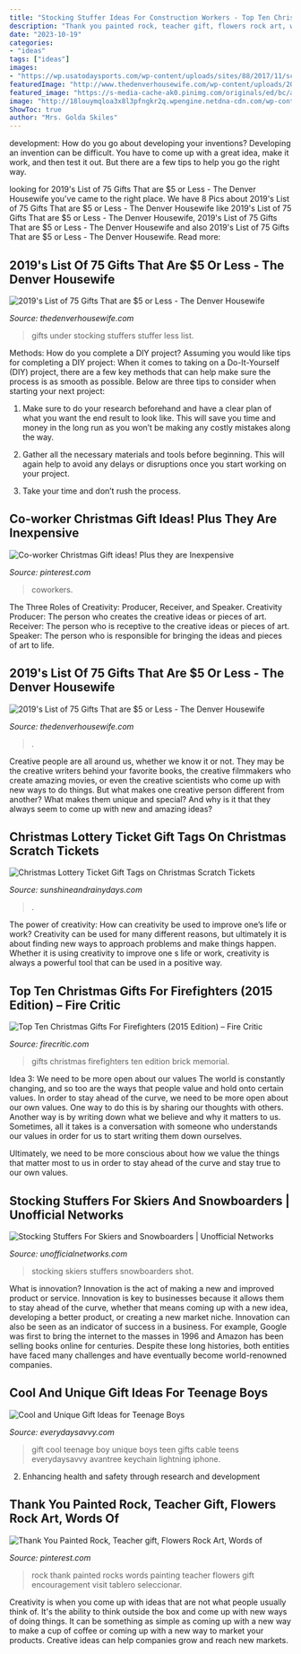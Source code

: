 ```yaml
---
title: "Stocking Stuffer Ideas For Construction Workers - Top Ten Christmas Gifts For Firefighters (2015 Edition) – Fire Critic"
description: "Thank you painted rock, teacher gift, flowers rock art, words of"
date: "2023-10-19"
categories:
- "ideas"
tags: ["ideas"]
images:
- "https://wp.usatodaysports.com/wp-content/uploads/sites/88/2017/11/screen-shot-2017-11-25-at-1-17-10-pm.jpg"
featuredImage: "http://www.thedenverhousewife.com/wp-content/uploads/2017/11/Stocking-Stuffers-under-5-1024x1024.jpg"
featured_image: "https://s-media-cache-ak0.pinimg.com/originals/ed/bc/a2/edbca230fce66608bd58d3bfd5406344.jpg"
image: "http://18louymqloa3x8l3pfngkr2q.wpengine.netdna-cdn.com/wp-content/uploads/sites/10/2015/11/1900174_10152429186942849_8233326815012560608_n.jpg"
ShowToc: true
author: "Mrs. Golda Skiles"
---
```



development: How do you go about developing your inventions?
Developing an invention can be difficult. You have to come up with a great idea, make it work, and then test it out. But there are a few tips to help you go the right way.

	

		
looking for 2019&#039;s List of 75 Gifts That are $5 or Less - The Denver Housewife you've came to the right place. We have 8 Pics about 2019&#039;s List of 75 Gifts That are $5 or Less - The Denver Housewife like 2019&#039;s List of 75 Gifts That are $5 or Less - The Denver Housewife, 2019&#039;s List of 75 Gifts That are $5 or Less - The Denver Housewife and also 2019&#039;s List of 75 Gifts That are $5 or Less - The Denver Housewife. Read more:
		
    
## 2019&#039;s List Of 75 Gifts That Are $5 Or Less - The Denver Housewife

<img loading=lazy src="http://www.thedenverhousewife.com/wp-content/uploads/2017/11/Stocking-Stuffers-under-5-1024x1024.jpg" onerror="this.onerror=null;this.src='https://tse4.mm.bing.net/th?id=OIP._HU41Xfdf77ihNms1ykPWgHaHa&amp;pid=15.1';" alt="2019&#039;s List of 75 Gifts That are $5 or Less - The Denver Housewife">

_Source: thedenverhousewife.com_

>gifts under stocking stuffers stuffer less list. 

	

Methods: How do you complete a DIY project?
Assuming you would like tips for completing a DIY project: 
When it comes to taking on a Do-It-Yourself (DIY) project, there are a few key methods that can help make sure the process is as smooth as possible. Below are three tips to consider when starting your next project:

1. Make sure to do your research beforehand and have a clear plan of what you want the end result to look like. This will save you time and money in the long run as you won’t be making any costly mistakes along the way.

2. Gather all the necessary materials and tools before beginning. This will again help to avoid any delays or disruptions once you start working on your project.

3. Take your time and don’t rush the process.

    
## Co-worker Christmas Gift Ideas! Plus They Are Inexpensive

<img loading=lazy src="https://s-media-cache-ak0.pinimg.com/originals/ed/bc/a2/edbca230fce66608bd58d3bfd5406344.jpg" onerror="this.onerror=null;this.src='https://tse2.mm.bing.net/th?id=OIP.DTqfKSNgF96ucRNZUreXlAHaJ4&amp;pid=15.1';" alt="Co-worker Christmas Gift ideas! Plus they are Inexpensive">

_Source: pinterest.com_

>coworkers. 

	

The Three Roles of Creativity: Producer, Receiver, and Speaker.
Creativity Producer: The person who creates the creative ideas or pieces of art.
Receiver: The person who is receptive to the creative ideas or pieces of art. 
Speaker: The person who is responsible for bringing the ideas and pieces of art to life.

    
## 2019&#039;s List Of 75 Gifts That Are $5 Or Less - The Denver Housewife

<img loading=lazy src="https://www.thedenverhousewife.com/wp-content/uploads/2012/10/75-gift-ideas-that-are-less-than-5-640x960.png" onerror="this.onerror=null;this.src='https://tse2.mm.bing.net/th?id=OIP.rBybUyj4aqbvCf0W48OmDwHaLH&amp;pid=15.1';" alt="2019&#039;s List of 75 Gifts That are $5 or Less - The Denver Housewife">

_Source: thedenverhousewife.com_

>. 

	

Creative people are all around us, whether we know it or not. They may be the creative writers behind your favorite books, the creative filmmakers who create amazing movies, or even the creative scientists who come up with new ways to do things. But what makes one creative person different from another? What makes them unique and special? And why is it that they always seem to come up with new and amazing ideas?

    
## Christmas Lottery Ticket Gift Tags On Christmas Scratch Tickets

<img loading=lazy src="https://sunshineandrainydays.com/wp-content/uploads/2020/11/Lotto-Gift-Tags-P3.jpg" onerror="this.onerror=null;this.src='https://tse1.mm.bing.net/th?id=OIP.pt_sM2CdCEa3Dcq9Kaee9QHaLH&amp;pid=15.1';" alt="Christmas Lottery Ticket Gift Tags on Christmas Scratch Tickets">

_Source: sunshineandrainydays.com_

>. 

	

The power of creativity: How can creativity be used to improve one’s life or work?
Creativity can be used for many different reasons, but ultimately it is about finding new ways to approach problems and make things happen. Whether it is using creativity to improve one s life or work, creativity is always a powerful tool that can be used in a positive way.

    
## Top Ten Christmas Gifts For Firefighters (2015 Edition) – Fire Critic

<img loading=lazy src="http://18louymqloa3x8l3pfngkr2q.wpengine.netdna-cdn.com/wp-content/uploads/sites/10/2015/11/1900174_10152429186942849_8233326815012560608_n.jpg" onerror="this.onerror=null;this.src='https://tse1.mm.bing.net/th?id=OIP.aZ5_b8w1BcWvRYWrNVSk8wHaFj&amp;pid=15.1';" alt="Top Ten Christmas Gifts For Firefighters (2015 Edition) – Fire Critic">

_Source: firecritic.com_

>gifts christmas firefighters ten edition brick memorial. 

	

Idea 3: We need to be more open about our values
The world is constantly changing, and so too are the ways that people value and hold onto certain values. In order to stay ahead of the curve, we need to be more open about our own values.
One way to do this is by sharing our thoughts with others. Another way is by writing down what we believe and why it matters to us. Sometimes, all it takes is a conversation with someone who understands our values in order for us to start writing them down ourselves.

Ultimately, we need to be more conscious about how we value the things that matter most to us in order to stay ahead of the curve and stay true to our own values.

    
## Stocking Stuffers For Skiers And Snowboarders | Unofficial Networks

<img loading=lazy src="https://wp.usatodaysports.com/wp-content/uploads/sites/88/2017/11/screen-shot-2017-11-25-at-1-17-10-pm.jpg" onerror="this.onerror=null;this.src='https://tse3.mm.bing.net/th?id=OIP.ewElNdaqR2bShTTPlI1rcwHaGK&amp;pid=15.1';" alt="Stocking Stuffers For Skiers and Snowboarders | Unofficial Networks">

_Source: unofficialnetworks.com_

>stocking skiers stuffers snowboarders shot. 

	

What is innovation?
Innovation is the act of making a new and improved product or service. Innovation is key to businesses because it allows them to stay ahead of the curve, whether that means coming up with a new idea, developing a better product, or creating a new market niche. Innovation can also be seen as an indicator of success in a business. For example, Google was first to bring the internet to the masses in 1996 and Amazon has been selling books online for centuries. Despite these long histories, both entities have faced many challenges and have eventually become world-renowned companies.

    
## Cool And Unique Gift Ideas For Teenage Boys

<img loading=lazy src="https://everydaysavvy.com/wp-content/uploads/2016/11/Lightening-Cable-Apple-Gift-Idea-for-Teen-Boy.jpg" onerror="this.onerror=null;this.src='https://tse3.mm.bing.net/th?id=OIP.eK7uRgI98WRax3nAMOFJmgAAAA&amp;pid=15.1';" alt="Cool and Unique Gift Ideas for Teenage Boys">

_Source: everydaysavvy.com_

>gift cool teenage boy unique boys teen gifts cable teens everydaysavvy avantree keychain lightning iphone. 

	

2. Enhancing health and safety through research and development 

    
## Thank You Painted Rock, Teacher Gift, Flowers Rock Art, Words Of

<img loading=lazy src="https://i.pinimg.com/originals/72/6c/02/726c02468bf0e3ecd9e1f87ad2937982.jpg" onerror="this.onerror=null;this.src='https://tse4.mm.bing.net/th?id=OIP.xdge45KH4hDMPPALXYTIOgHaG_&amp;pid=15.1';" alt="Thank You Painted Rock, Teacher gift, Flowers Rock Art, Words of">

_Source: pinterest.com_

>rock thank painted rocks words painting teacher flowers gift encouragement visit tablero seleccionar. 

	

Creativity is when you come up with ideas that are not what people usually think of. It's the ability to think outside the box and come up with new ways of doing things. It can be something as simple as coming up with a new way to make a cup of coffee or coming up with a new way to market your products. Creative ideas can help companies grow and reach new markets.


